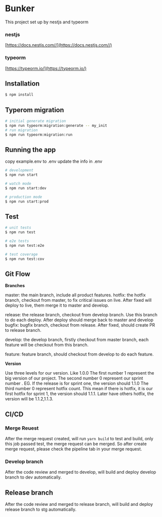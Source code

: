 # Bunker
This project set up by nestjs and typeorm

### nestjs
[https://docs.nestjs.com//](https://docs.nestjs.com//)

### typeorm
[https://typeorm.io/](https://typeorm.io/)

## Installation

```bash
$ npm install
```

## Typerom migration

```bash
# initial generate migration
$ npm run typeorm:migration:generate -- my_init
# run migration
$ npm run typeorm:migration:run
```

## Running the app

copy example.env to .env
update the info in .env

```bash
# development
$ npm run start

# watch mode
$ npm run start:dev

# production mode
$ npm run start:prod
```

## Test

```bash
# unit tests
$ npm run test

# e2e tests
$ npm run test:e2e

# test coverage
$ npm run test:cov
```

## Git Flow

**Branches**

master: the main branch, include all product features.
hotfix: the hotfix branch, checkout from master, to fix critical issues on live. After fixed will deploy to live, them merge it to master and develop.

release: the release branch, checkout from develop branch. Use this branch to do each deploy. After deploy should merge back to master and develop
bugfix: bugfix branch, checkout from release. After fixed, should create PR to release branch.

develop: the develop branch, firstly checkout from master branch, each feature will be checkout from this branch.

feature: feature branch, should checkout from develop to do each feature.


**Version**

Use three levels for our version. Like 1.0.0
The first number 1 represent the big version of our project.
The second number 0 represent our sprint number . EG. If the release is for sprint one, the version should 1.1.0
The third number 0 represent hotfix count. This mean if there is hotfix, it is our first hotfix for sprint 1, the version should 1.1.1. Later have others hotfix, the version will be 1.1.2,1.1.3.

## CI/CD ##

### Merge Reuest ###

After the merge request created, will run `yarn build` to test and build, only this job passed test, the merge request can be merged. So after create merge request, please check the pipeline tab in your merge request.

### Develop branch ###
After the code review and merged to develop, will build and deploy develop branch to dev automatically.

## Release branch
After the code review and merged to release branch, will build and deploy release branch to stg automatically.

